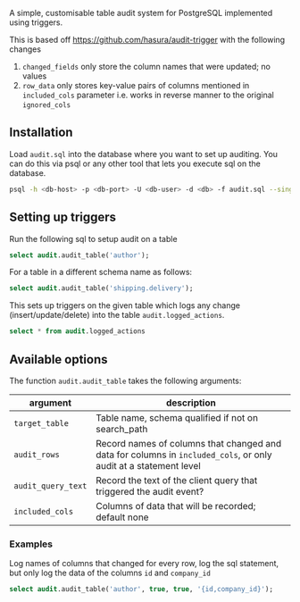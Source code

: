 A simple, customisable table audit system for PostgreSQL implemented using triggers.

This is based off https://github.com/hasura/audit-trigger with the following changes

1. `changed_fields` only store the column names that were updated; no values
2. `row_data` only stores key-value pairs of columns mentioned in `included_cols` parameter i.e. works in reverse manner to the original `ignored_cols`

## Installation

Load `audit.sql` into the database where you want to set up auditing. You can do this via psql or any other tool that lets you execute sql on the database.

```bash
psql -h <db-host> -p <db-port> -U <db-user> -d <db> -f audit.sql --single-transaction
```

## Setting up triggers

Run the following sql to setup audit on a table

```sql
select audit.audit_table('author');
```

For a table in a different schema name as follows:

```sql
select audit.audit_table('shipping.delivery');
```

This sets up triggers on the given table which logs any change (insert/update/delete) into the table `audit.logged_actions`.

```sql
select * from audit.logged_actions
```

## Available options

The function `audit.audit_table` takes the following arguments:

| argument | description |
| --- | --- |
| `target_table`     | Table name, schema qualified if not on search_path |
| `audit_rows`       | Record names of columns that changed and data for columns in `included_cols`, or only audit at a statement level |
| `audit_query_text` | Record the text of the client query that triggered the audit event? |
| `included_cols`    | Columns of data that will be recorded; default none |

### Examples

Log names of columns that changed for every row, log the sql statement, but only log the data of the columns `id` and `company_id`

```sql
select audit.audit_table('author', true, true, '{id,company_id}');
```
